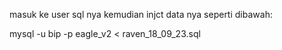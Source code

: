 masuk ke user sql nya kemudian injct data nya seperti dibawah: 

mysql -u bip -p eagle_v2 < raven_18_09_23.sql
